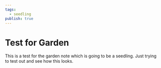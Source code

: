 ```yaml
---
tags:
  - seedling
publish: true
---
```



# Test for Garden

This is a test for the garden note which is going to be a seedling. Just trying to test out and see how this looks.